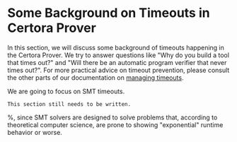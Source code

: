 # Some Background on Timeouts in Certora Prover

In this section, we will discuss some background of timeouts happening in the Certora Prover.
We try to answer questions like "Why do you build a tool that times out?" and "Will there be an automatic program verifier that never times out?".
For more practical advice on timeout prevention, please consult the other parts of our documentation on [managing timeouts](index.md).

We are going to focus on SMT timeouts. 

```{todo}
This section still needs to be written.
```


%, since SMT solvers are designed to solve problems that, according to theoretical computer science, are prone to showing "exponential" runtime behavior or worse.